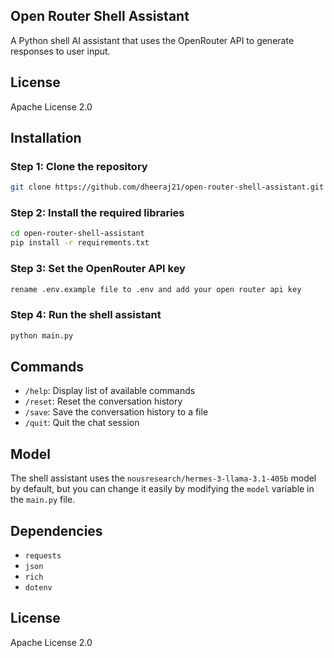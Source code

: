 ## Open Router Shell Assistant

A Python shell AI  assistant that uses the OpenRouter API to generate responses to user input.

## License
Apache License 2.0

## Installation

### Step 1: Clone the repository
```bash
git clone https://github.com/dheeraj21/open-router-shell-assistant.git
```
### Step 2: Install the required libraries
```bash
cd open-router-shell-assistant
pip install -r requirements.txt
```
### Step 3: Set the OpenRouter API key
```bash
rename .env.example file to .env and add your open router api key
```
### Step 4: Run the shell assistant
```bash
python main.py
```

## Commands

* `/help`: Display list of available commands
* `/reset`: Reset the conversation history
* `/save`: Save the conversation history to a file
* `/quit`: Quit the chat session

## Model

The shell assistant uses the `nousresearch/hermes-3-llama-3.1-405b` model by default, but you can change it easily by modifying the `model` variable in the `main.py` file.

## Dependencies

* `requests`
* `json`
* `rich`
* `dotenv`

## License
Apache License 2.0
